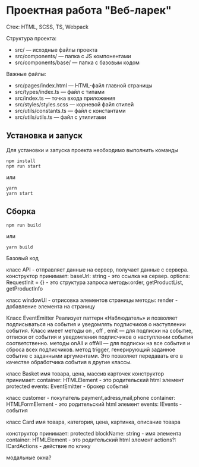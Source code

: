# Проектная работа "Веб-ларек"

Стек: HTML, SCSS, TS, Webpack

Структура проекта:

- src/ — исходные файлы проекта
- src/components/ — папка с JS компонентами
- src/components/base/ — папка с базовым кодом

Важные файлы:

- src/pages/index.html — HTML-файл главной страницы
- src/types/index.ts — файл с типами
- src/index.ts — точка входа приложения
- src/styles/styles.scss — корневой файл стилей
- src/utils/constants.ts — файл с константами
- src/utils/utils.ts — файл с утилитами

## Установка и запуск

Для установки и запуска проекта необходимо выполнить команды

```
npm install
npm run start
```

или

```
yarn
yarn start
```

## Сборка

```
npm run build
```

или

```
yarn build
```

Базовый код

класс API - отправляет данные на сервер, получает данные с сервера.
конструктор принимает: baseUrl: string - это ссылка на сервер.
options: RequestInit = {} - это структура запроса
методы:order, getProductList, getProductInfo

класс windowUI - отрисовка элементов страницы
методы: render - добавление элемента на страницу

Класс EventEmitter
Реализует паттерн «Наблюдатель» и позволяет подписываться на события и уведомлять подписчиков
о наступлении события.
Класс имеет методы on , off , emit — для подписки на событие, отписки от события и уведомления
подписчиков о наступлении события соответственно.
методы onAll и offAll — для подписки на все события и сброса всех
подписчиков.
метод trigger, генерирующий заданное событие с заданными
аргументами. Это позволяет передавать его в качестве обработчика события в другие классы.

класс Basket
имя товара, цена, массив карточек
конструктор принимает: container: HTMLElement - это родительский html элемент
protected events: EventEmitter - брокер событий

класс customer - покупатель
payment,adress,mail,phone
container: HTMLFormElement - это родительский html элемент
events: IEvents - события

<!-- класс page
card[ ] -->

класс Card
имя товара, категория, цена, картинка, описание товара

конструктор принимает: protected blockName: string - имя элемента
container: HTMLElement - это родительский html элемент
actions?: ICardActions - действие по клику

модальные окна?
